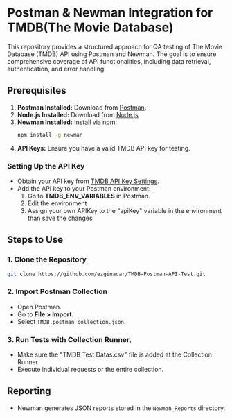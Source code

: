 # Postman & Newman Integration for TMDB(The Movie Database)

This repository provides a structured approach for QA testing of The Movie Database (TMDB) API using Postman and Newman. The goal is to ensure comprehensive coverage of API functionalities, including data retrieval, authentication, and error handling.

## Prerequisites
1. **Postman Installed:** Download from [Postman](https://www.postman.com/).
2. **Node.js Installed:** Download from [Node.js](https://nodejs.org/tr)
3. **Newman Installed:** Install via npm:
   ```bash
   npm install -g newman
   ```
4. **API Keys:** Ensure you have a valid TMDB API key for testing.

### Setting Up the API Key
- Obtain your API key from [TMDB API Key Settings](https://www.themoviedb.org/settings/api).
- Add the API key to your Postman environment:
  1. Go to **TMDB_ENV_VARIABLES** in Postman.
  2.  Edit the environment
  3.  Assign your own APIKey to the "apiKey" variable in the environment than save the changes


## Steps to Use

### 1. Clone the Repository
```bash
git clone https://github.com/ezginacar/TMDB-Postman-API-Test.git
```

### 2. Import Postman Collection
- Open Postman.
- Go to **File > Import**.
- Select `TMDB.postman_collection.json`.

### 3. Run Tests with Collection Runner,
- Make sure the "TMDB Test Datas.csv" file is added at the Collection Runner
- Execute individual requests or the entire collection.


## Reporting
- Newman generates JSON reports stored in the `Newman_Reports` directory.

